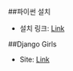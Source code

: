 ##파이썬 설치
- 설치 링크: [Link](https://www.python.org/downloads/release/python-343/)

##Django Girls
- Site: [Link](http://tutorial.djangogirls.org/ko/python_introduction/)
